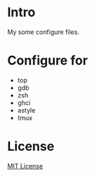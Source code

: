 # Intro
My some configure files.


# Configure for
* top
* gdb
* zsh
* ghci
* astyle
* tmux


# License
[MIT License](http://opensource.org/licenses/MIT)
